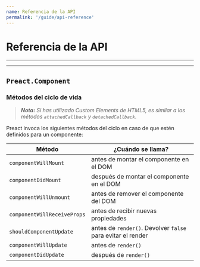 ```yaml
---
name: Referencia de la API
permalink: '/guide/api-reference'
---
```


# Referencia de la API

---

<div><toc></toc></div>

---

## `Preact.Component`

### Métodos del ciclo de vida

> _**Nota:** Si has utilizado Custom Elements de HTML5, es similar a los métodos `attachedCallback` y `detachedCallback`._

Preact invoca los siguientes métodos del ciclo en caso de que estén definidos para un componente:

| Método                      | ¿Cuándo se llama?                                           |
|-----------------------------|-------------------------------------------------------------|
| `componentWillMount`        | antes de montar el componente en el DOM                     |
| `componentDidMount`         | después de montar el componente en el DOM                   |
| `componentWillUnmount`      | antes de remover el componente del DOM                      |
| `componentWillReceiveProps` | antes de recibir nuevas propiedades                         |
| `shouldComponentUpdate`     | antes de `render()`. Devolver `false` para evitar el render |
| `componentWillUpdate`       | antes de `render()`                                         |
| `componentDidUpdate`        | después de `render()`                                       |
